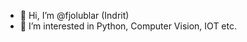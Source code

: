 - 👋 Hi, I’m @fjolublar (Indrit)
- 👀 I’m interested in Python, Computer Vision, IOT etc.

<!---
fjolublar/fjolublar is a ✨ special ✨ repository because its `README.md` (this file) appears on your GitHub profile.
You can click the Preview link to take a look at your changes.
--->
